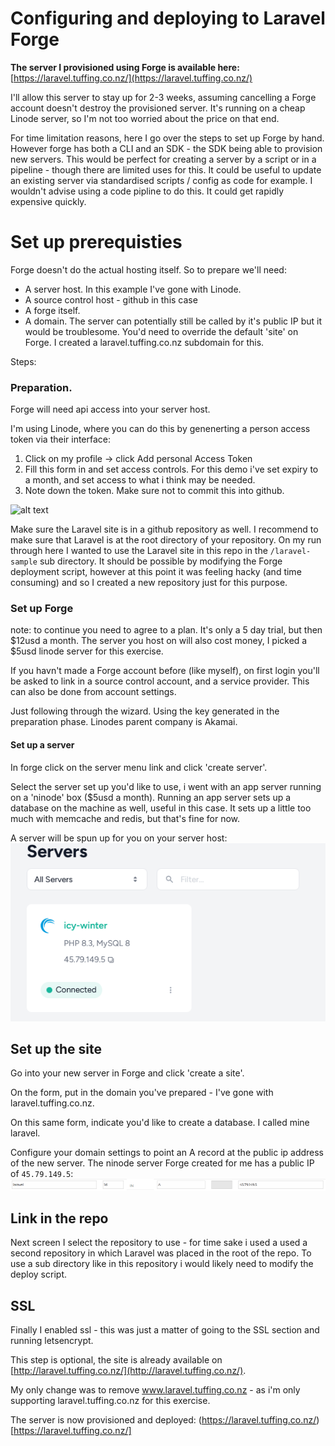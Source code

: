# Configuring and deploying to Laravel Forge

**The server I provisioned using Forge is available here:** [https://laravel.tuffing.co.nz/](https://laravel.tuffing.co.nz/)

I'll allow this server to stay up for 2-3 weeks, assuming cancelling a Forge account doesn't destroy the provisioned server. It's running on a cheap Linode server, so I'm not too worried about the price on that end. 

For time limitation reasons, here I go over the steps to set up Forge by hand. However forge has both a CLI and an SDK - the SDK being able to provision new servers. This would be perfect for creating a server by a script or in a pipeline - though there are limited uses for this. It could be useful to update an existing server via standardised scripts / config as code for example. I wouldn't advise using a code pipline to do this. It could get rapidly expensive quickly.

# Set up prerequisties

Forge doesn't do the actual hosting itself. So to prepare we'll need:

- A server host. In this example I've gone with Linode.
- A source control host - github in this case
- A forge itself.
- A domain. The server can potentially still be called by it's public IP but it would be troublesome. You'd need to override the default 'site' on Forge. I created a laravel.tuffing.co.nz subdomain for this.

Steps:

### Preparation.

Forge will need api access into your server host.

I'm using Linode, where you can do this by genenerting a person access token via their interface:

1. Click on my profile -> click Add personal Access Token
2. Fill this form in and set access controls. For this demo i've set expiry to a month, and set access to what i think may be needed. 
3. Note down the token. Make sure not to commit this into github.

![alt text](linode_ley.png)

Make sure the Laravel site is in a github repository as well. I recommend to make sure that Laravel is at the root directory of your repository. On my run through here I wanted to use the Laravel site in this repo in the `/laravel-sample` sub directory. It should be possible by modifying the Forge deployment script, however at this point it was feeling hacky (and time consuming) and so I created a new repository just for this purpose. 

### Set up Forge

note: to continue you need to agree to a plan. It's only a 5 day trial, but then $12usd a month.
The server you host on will also cost money, I picked a $5usd linode server for this exercise. 

If you havn't made a Forge account before (like myself), on first login you'll be asked to link in a source control account, and a service provider. This can also be done from account settings.

Just following through the wizard. Using the key generated in the preparation phase. Linodes parent company is Akamai.

#### Set up a server

In forge click on the server menu link and click 'create server'. 

Select the server set up you'd like to use, i went with an app server running on a 'ninode' box ($5usd a month). Running an app server sets up a database on the machine as well, useful in this case. It sets up a little too much with memcache and redis, but that's fine for now. 

A server will be spun up for you on your server host:
![alt text](forge_server.png)

## Set up the site

Go into your new server in Forge and click 'create a site'.

On the form, put in the domain you've prepared - I've gone with laravel.tuffing.co.nz. 

On this same form, indicate you'd like to create a database. I called mine laravel.

Configure your domain settings to point an A record at the public ip address of the new server. The ninode server Forge created for me has a public IP of `45.79.149.5`:
![alt text](dns.png)


## Link in the repo

Next screen I select the repository to use - for time sake i used a used a second repository in which Laravel was placed in the root of the repo. To use a sub directory like in this repository i would likely need to modify the deploy script.

## SSL

Finally I enabled ssl - this was just a matter of going to the SSL section and running letsencrypt.

This step is optional, the site is already available on [http://laravel.tuffing.co.nz/](http://laravel.tuffing.co.nz/).

My only change was to remove www.laravel.tuffing.co.nz - as i'm only supporting laravel.tuffing.co.nz for this exercise.

The server is now provisioned and deployed: (https://laravel.tuffing.co.nz/)[https://laravel.tuffing.co.nz/]

